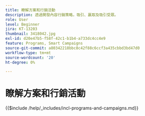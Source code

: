 ```yaml
---
title: 瞭解方案和行銷活動
description: 透過開發內容行銷策略，吸引、贏取及吸引受眾。
role: User
level: Beginner
jira: KT-13203
thumbnail: 3418042.jpg
exl-id: d20e47b5-f58f-42c1-b1b4-a733dc4cc4e9
feature: Programs, Smart Campaigns
source-git-commit: a80342218bbc8c42f88c6ccf3a435cbbd3bd47d0
workflow-type: tm+mt
source-wordcount: '20'
ht-degree: 0%

---
```


# 瞭解方案和行銷活動

{{$include /help/_includes/incl-programs-and-campaigns.md}}
